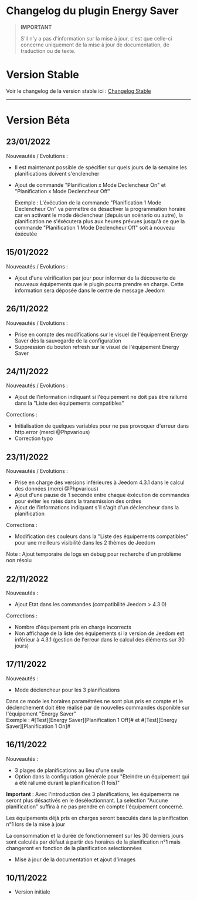 # Changelog du plugin Energy Saver

>**IMPORTANT**
>
>S'il n'y a pas d'information sur la mise à jour, c'est que celle-ci concerne uniquement de la mise à jour de documentation, de traduction ou de texte.

# Version Stable
Voir le changelog de la version stable ici : [Changelog Stable](https://github.com/BisonJeedom/documentations/blob/main/energysaver/changelog_stable)

<hr/>

# Version Béta

## 23/01/2022
Nouveautés / Evolutions :
- Il est maintenant possible de spécifier sur quels jours de la semaine les planifications doivent s'enclencher
- Ajout de commande "Planification x Mode Declencheur On" et "Planification x Mode Declencheur Off"
  
  Exemple : L'éxécution de la commande "Planification 1 Mode Declencheur On" va permettre de désactiver la programmation horaire car en activant le mode déclencheur (depuis un scénario ou autre), la planification ne s'éxécutera plus aux heures prévues jusqu'à ce que la commande "Planification 1 Mode Declencheur Off" soit à nouveau éxécutée

## 15/01/2022
Nouveautés / Evolutions :
- Ajout d'une vérification par jour pour informer de la découverte de nouveaux équipements que le plugin pourra prendre en charge. Cette information sera déposée dans le centre de message Jeedom  

## 26/11/2022
Nouveautés / Evolutions :
- Prise en compte des modifications sur le visuel de l'équipement Energy Saver dès la sauvegarde de la configuration
- Suppression du bouton refresh sur le visuel de l'équipement Energy Saver

## 24/11/2022
Nouveautés / Evolutions :
- Ajout de l'information indiquant si l'équipement ne doit pas être rallumé dans la "Liste des équipements compatibles"

Corrections : 
- Initialisation de quelques variables pour ne pas provoquer d'erreur dans http.error (merci @Phpvarious)
- Correction typo

## 23/11/2022
Nouveautés / Evolutions :
- Prise en charge des versions inférieures à Jeedom 4.3.1 dans le calcul des données (merci @Phpvarious)
- Ajout d'une pause de 1 seconde entre chaque éxécution de commandes pour éviter les ratés dans la transmission des ordres
- Ajout de l'informations indiquant s'il s'agit d'un déclencheur dans la planification

Corrections : 
- Modification des couleurs dans la "Liste des équipements compatibles" pour une meilleurs visibilité dans les 2 thèmes de Jeedom

Note : Ajout temporaire de logs en debug pour recherche d'un problème non résolu

## 22/11/2022
Nouveautés :
- Ajout Etat dans les commandes (compatibilité Jeedom > 4.3.0)

Corrections :
- Nombre d'équipement pris en charge incorrects
- Non affichage de la liste des équipements si la version de Jeedom est inférieur à 4.3.1 (gestion de l'erreur dans le calcul des éléments sur 30 jours)

## 17/11/2022
Nouveautés :
- Mode déclencheur pour les 3 planifications  

Dans ce mode les horaires paramétrées ne sont plus pris en compte et le déclenchement doit être réalisé par de nouvelles commandes dsponible sur l'équipement "Energy Saver"  
Exemple : #[Test][Energy Saver][Planification 1 Off]# et #[Test][Energy Saver][Planification 1 On]#

## 16/11/2022
Nouveautés :
- 3 plages de planifications au lieu d'une seule
- Option dans la configuration générale pour "Eteindre un équipement qui a été rallumé durant la planification (1 fois)"

**Important** :
Avec l'introduction des 3 planifications, les équipements ne seront plus désactivés en le désélectionnant. La selection "Aucune planification" suffira à ne pas prendre en compte l'équipement concerné.

Les équipements déjà pris en charges seront basculés dans la planification n°1 lors de la mise à jour

La consommation et la durée de fonctionnement sur les 30 derniers jours sont calculés par défaut à partir des horaires de la planification n°1 mais changeront en fonction de la planification selectionnées

- Mise à jour de la documentation et ajout d'images

## 10/11/2022
- Version initiale
